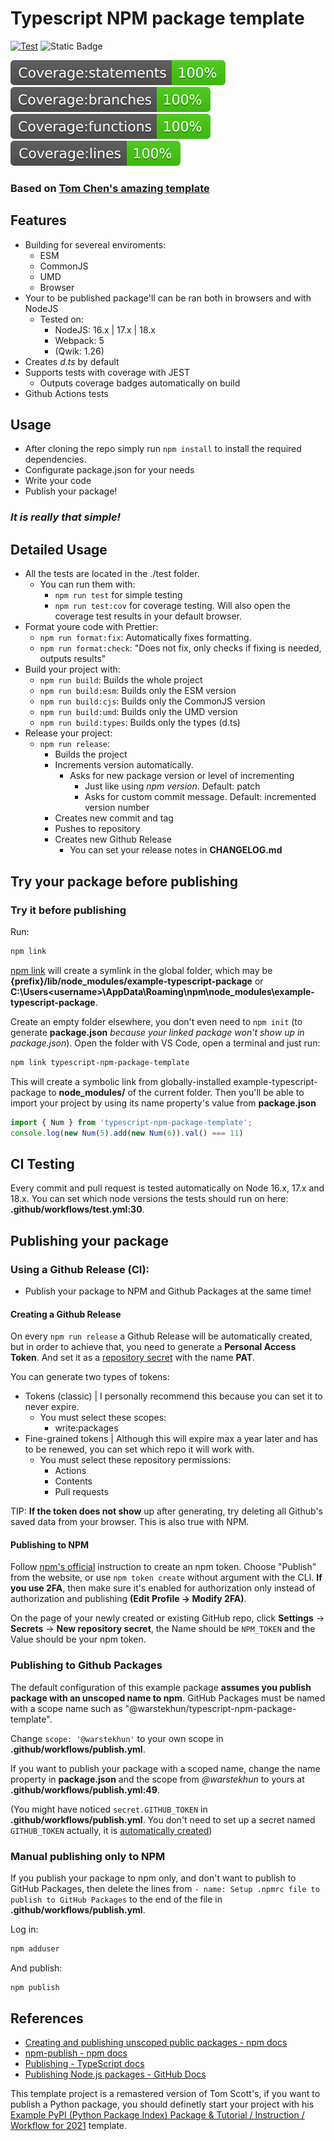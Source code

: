 # Typescript NPM package template

[![Test](https://github.com/WarstekHUN/typescript-npm-package-template/actions/workflows/test.yml/badge.svg)](https://github.com/WarstekHUN/typescript-npm-package-template/actions/workflows/test.yml)
![Static Badge](https://img.shields.io/badge/License%20-%20MIT%20-%20brightgreen)

<img src=".coverage-badges/badge-statements.svg">
<img src=".coverage-badges/badge-branches.svg">
<img src=".coverage-badges/badge-functions.svg">
<img src=".coverage-badges/badge-lines.svg">

### Based on <a href="https://github.com/tomchen/example-typescript-package" target="_blank" rel="noopener noreferrer">Tom Chen's amazing template</a>

## Features
- Building for severeal enviroments:
  - ESM
  - CommonJS
  - UMD
  - Browser
- Your to be published package'll can be ran both in browsers and with NodeJS
  - Tested on:
    - NodeJS: 16.x | 17.x | 18.x
    - Webpack: 5
    - (Qwik: 1.26)
- Creates *d.ts* by default
- Supports tests with coverage with JEST
  - Outputs coverage badges automatically on build
- Github Actions tests

## Usage
- After cloning the repo simply run `npm install` to install the required dependencies.
- Configurate package.json for your needs
- Write your code
- Publish your package!

### *It is really that simple!*

## Detailed Usage
- All the tests are located in the ./test folder.
  - You can run them with:
    - `npm run test` for simple testing
    - `npm run test:cov` for coverage testing. Will also open the coverage test results in your default browser.
- Format youre code with Prettier:
  - `npm run format:fix`: Automatically fixes formatting.
  - `npm run format:check`: "Does not fix, only checks if fixing is needed, outputs results"
- Build your project with:
  - `npm run build`: Builds the whole project 
  - `npm run build:esm`: Builds only the ESM version
  - `npm run build:cjs`: Builds only the CommonJS version
  - `npm run build:umd`: Builds only the UMD version
  - `npm run build:types`: Builds only the types (d.ts)
- Release your project:
  - `npm run release`: 
    - Builds the project
    - Increments version automatically.
      - Asks for new package version or level of incrementing
        - Just like using *npm version*. Default: patch
        - Asks for custom commit message. Default: incremented version number
    - Creates new commit and tag
    - Pushes to repository
    - Creates new Github Release
      - You can set your release notes in **CHANGELOG.md**

## Try your package before publishing
### Try it before publishing

Run:

```bash
npm link
```

[npm link](https://docs.npmjs.com/cli/v6/commands/npm-link) will create a symlink in the global folder, which may be **{prefix}/lib/node_modules/example-typescript-package** or **C:\Users\<username>\AppData\Roaming\npm\node_modules\example-typescript-package**.

Create an empty folder elsewhere, you don't even need to `npm init` (to generate **package.json** *because your linked package won't show up in package.json*). Open the folder with VS Code, open a terminal and just run:

```bash
npm link typescript-npm-package-template
```

This will create a symbolic link from globally-installed example-typescript-package to **node_modules/** of the current folder. Then you'll be able to import your project by using its name property's value from **package.json**

```ts
import { Num } from 'typescript-npm-package-template';
console.log(new Num(5).add(new Num(6)).val() === 11)
```

## CI Testing
Every commit and pull request is tested automatically on Node 16.x, 17.x and 18.x. You can set which node versions the tests should run on here: **.github/workflows/test.yml:30**.

## Publishing your package

### Using a Github Release (CI):
- Publish your package to NPM and Github Packages at the same time!
  
#### Creating a Github Release
On every `npm run release` a Github Release will be automatically created, but in order to achieve that, you need to generate a **Personal Access Token**. And set it as a <a href="#SecretSetting">repository secret</a> with the name **PAT**.

You can generate two types of tokens:

- Tokens (classic) | I personally recommend this because you can set it to never expire.
  - You must select these scopes:
    - write:packages
- Fine-grained tokens | Although this will expire max a year later and has to be renewed, you can set which repo it will work with.
  - You must select these repository permissions:
    - Actions
    - Contents
    - Pull requests

TIP: **If the token does not show** up after generating, try deleting all Github's saved data from your browser. This is also true with NPM. 

#### Publishing to NPM
Follow [npm's official](https://docs.npmjs.com/creating-and-viewing-access-tokens) instruction to create an npm token. Choose "Publish" from the website, or use `npm token create` without argument with the CLI.
**If you use 2FA**, then make sure it's enabled for authorization only instead of authorization and publishing **(Edit Profile -> Modify 2FA)**.

<div id="SecretSetting"></div>

On the page of your newly created or existing GitHub repo, click **Settings** -> **Secrets** -> **New repository secret**, the Name should be `NPM_TOKEN` and the Value should be your npm token.

### Publishing to Github Packages
The default configuration of this example package **assumes you publish package with an unscoped name to npm**. GitHub Packages must be named with a scope name such as "@warstekhun/typescript-npm-package-template".

Change `scope: '@warstekhun'` to your own scope in **.github/workflows/publish.yml**.

If you want to publish your package with a scoped name, change the name property in **package.json** and the scope from *@warstekhun* to yours at **.github/workflows/publish.yml:49**.

(You might have noticed `secret.GITHUB_TOKEN` in **.github/workflows/publish.yml**. You don't need to set up a secret named `GITHUB_TOKEN` actually, it is [automatically created](https://docs.github.com/en/free-pro-team@latest/actions/reference/authentication-in-a-workflow#about-the-github_token-secret))


### Manual publishing only to NPM

If you publish your package to npm only, and don't want to publish to GitHub Packages, then delete the lines from `- name: Setup .npmrc file to publish to GitHub Packages` to the end of the file in **.github/workflows/publish.yml**.

Log in:

```bash
npm adduser
```

And publish:

```bash
npm publish
```

## References
- [Creating and publishing unscoped public packages - npm docs](https://docs.npmjs.com/creating-and-publishing-unscoped-public-packages)
- [npm-publish - npm docs](https://docs.npmjs.com/cli/v6/commands/npm-publish)
- [Publishing - TypeScript docs](https://www.typescriptlang.org/docs/handbook/declaration-files/publishing.html)
- [Publishing Node.js packages - GitHub Docs](https://docs.github.com/en/free-pro-team@latest/actions/guides/publishing-nodejs-packages)

This template project is a remastered version of Tom Scott's, if you want to publish a Python package, you should definetly start your project with his [Example PyPI (Python Package Index) Package & Tutorial / Instruction / Workflow for 2021](https://github.com/tomchen/example_pypi_package) template.